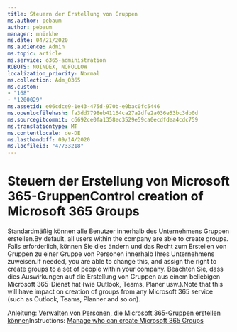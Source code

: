 ```yaml
---
title: Steuern der Erstellung von Gruppen
ms.author: pebaum
author: pebaum
manager: mnirkhe
ms.date: 04/21/2020
ms.audience: Admin
ms.topic: article
ms.service: o365-administration
ROBOTS: NOINDEX, NOFOLLOW
localization_priority: Normal
ms.collection: Adm_O365
ms.custom:
- "168"
- "1200029"
ms.assetid: e06cdce9-1e43-475d-970b-e0bac0fc5446
ms.openlocfilehash: fa3dd7798eb41164ca27a2dfe2a036e53bc3db0d
ms.sourcegitcommit: c6692ce0fa1358ec3529e59ca0ecdfdea4cdc759
ms.translationtype: MT
ms.contentlocale: de-DE
ms.lasthandoff: 09/14/2020
ms.locfileid: "47733218"
---
```

# <a name="control-creation-of-microsoft-365-groups"></a><span data-ttu-id="63521-102">Steuern der Erstellung von Microsoft 365-Gruppen</span><span class="sxs-lookup"><span data-stu-id="63521-102">Control creation of Microsoft 365 Groups</span></span>

<span data-ttu-id="63521-103">Standardmäßig können alle Benutzer innerhalb des Unternehmens Gruppen erstellen.</span><span class="sxs-lookup"><span data-stu-id="63521-103">By default, all users within the company are able to create groups.</span></span> <span data-ttu-id="63521-104">Falls erforderlich, können Sie dies ändern und das Recht zum Erstellen von Gruppen zu einer Gruppe von Personen innerhalb Ihres Unternehmens zuweisen.</span><span class="sxs-lookup"><span data-stu-id="63521-104">If needed, you are able to change this, and assign the right to create groups to a set of people within your company.</span></span> <span data-ttu-id="63521-105">Beachten Sie, dass dies Auswirkungen auf die Erstellung von Gruppen aus einem beliebigen Microsoft 365-Dienst hat (wie Outlook, Teams, Planer usw.).</span><span class="sxs-lookup"><span data-stu-id="63521-105">Note that this will have impact on creation of groups from any Microsoft 365 service (such as Outlook, Teams, Planner and so on).</span></span>
  
<span data-ttu-id="63521-106">Anleitung: [Verwalten von Personen, die Microsoft 365-Gruppen erstellen können](https://docs.microsoft.com/microsoft-365/admin/create-groups/manage-creation-of-groups)</span><span class="sxs-lookup"><span data-stu-id="63521-106">Instructions: [Manage who can create Microsoft 365 Groups](https://docs.microsoft.com/microsoft-365/admin/create-groups/manage-creation-of-groups)</span></span>
